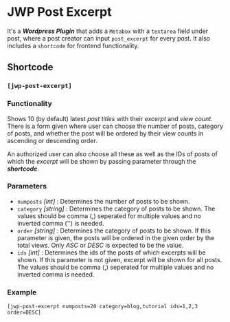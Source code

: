 # JWP Post Excerpt
It's a ***Wordpress Plugin*** that adds a `Metabox` with a `textarea` field under post, where a post creator can input `post_excerpt` for every post. It also includes a `shortcode` for frontend functionality.

## Shortcode
### `[jwp-post-excerpt]`
### Functionality
Shows 10 (by default) latest *post titles* with their *excerpt* and *view count*. There is a form given where user can choose the number of posts, category of posts, and whether the post will be ordered by their view counts in ascending or descending order.

An authorized user can also choose all these as well as the IDs of posts of which the *excerpt* will be shown by passing parameter through the ***shortcode***.
### Parameters
- `numposts` *[int]* : Determines the number of posts to be shown.
- `category` *[string]* : Determines the category of posts to be shown. The values should be comma (,) seperated for multiple values and no inverted comma ('') is needed.
- `order` *[string]* : Determines the category of posts to be shown. If this parameter is given, the posts will be ordered in the given order by the total views. Only *ASC* or *DESC* is expected to be the value. 
- `ids` *[int]* : Determines the ids of the posts of which excerpts will be shown. If this parameter is not given, excerpt will be shown for all posts. The values should be comma (,) seperated for multiple values and no inverted comma is needed.
### Example

    [jwp-post-excerpt numposts=20 category=blog,tutorial ids=1,2,3 order=DESC]
